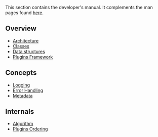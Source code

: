 This section contains the developer's manual.
It complements the man pages found [here](/doc/help).

## Overview

- [Architecture](architecture.md)
- [Classes](classes.md)
- [Data structures](data-structures.md)
- [Plugins Framework](plugins-framework.md)

## Concepts

- [Logging](logging.md)
- [Error Handling](error-handling.md)
- [Metadata](metadata.md)

## Internals

- [Algorithm](algorithm.md)
- [Plugins Ordering](plugins-ordering.md)

